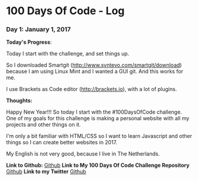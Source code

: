 # 100 Days Of Code - Log

### Day 1: January 1, 2017

**Today's Progress**: 

Today I start with the challenge, and set things up. 

So I downloaded Smartgit (http://www.syntevo.com/smartgit/download) because I am using Linux Mint and I wanted a GUI git. And this works for me. 

I use Brackets as Code editor (http://brackets.io), with a lot of plugins. 


**Thoughts:** 

Happy New Year!!!
So today I start with the #100DaysOfCode challenge.
One of my goals for this challenge is making a personal website with all my projects and other things on it. 

I'm only a bit familiar with HTML/CSS so I want to learn Javascript and other things so I can create better websites in 2017. 

My English is not very good, because I live in The Netherlands. 


**Link to Github:** [Github](https://github.com/Mathingss)
**Link to My 100 Days Of Code Challenge Repository** [Github](https://github.com/Mathingss/My-100-Days-Of-Code-Challenge) 
**Link to my Twitter** [Github](https://twitter.com/Mathe_Grievink)

